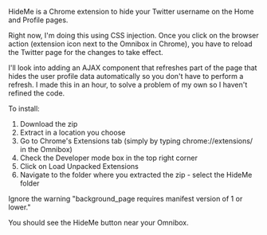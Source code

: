 

HideMe is a Chrome extension to hide your Twitter username on the Home and Profile pages.


Right now, I'm doing this using CSS injection. Once you click on the browser action (extension icon next to the Omnibox in Chrome), you have to reload the Twitter page for the changes to take effect. 

I'll look into adding an AJAX component that refreshes part of the page that hides the user profile data automatically so you don't have to perform a refresh. I made this in an hour, to solve a problem of my own so I haven't refined the code. 

To install: 

1. Download the zip
2. Extract in a location you choose
3. Go to Chrome's Extensions tab (simply by typing chrome://extensions/ in the Omnibox) 
4. Check the Developer mode box in the top right corner
5. Click on Load Unpacked Extensions
6. Navigate to the folder where you extracted the zip - select the HideMe folder


Ignore the warning "background_page requires manifest version of 1 or lower."

You should see the HideMe button near your Omnibox. 
